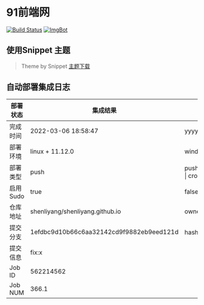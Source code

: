 # 91前端网

[![Build Status](https://travis-ci.com/shenliyang/shenliyang.github.io.svg?branch=dev)](https://travis-ci.com/shenliyang/shenliyang.github.io)
[![ImgBot](https://img.shields.io/badge/ImgBot-build-brightgreen.svg)]()

## 使用Snippet 主题
>  Theme by Snippet [主题下载](https://github.com/shenliyang/hexo-theme-snippet)

## 自动部署集成日志
部署状态 | 集成结果 | 参考值
---|---|---
完成时间 | 2022-03-06 18:58:47 | yyyy-mm-dd hh:mm:ss
部署环境 | linux + 11.12.0 | window \| linux + stable
部署类型 | push | push \| pull_request \| api \| cron
启用Sudo | true | false \| true
仓库地址 | shenliyang/shenliyang.github.io | owner_name/repo_name
提交分支 | 1efdbc9d10b66c6aa32142cd9f9882eb9eed121d | hash 16位
提交信息 | fix:x |
Job ID   | 562214562 |
Job NUM  | 366.1 |
